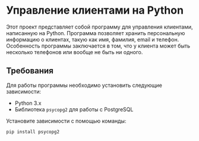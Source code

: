 # Управление клиентами на Python

Этот проект представляет собой программу для управления клиентами, написанную на Python. Программа позволяет хранить персональную информацию о клиентах, такую как имя, фамилия, email и телефон. Особенность программы заключается в том, что у клиента может быть несколько телефонов или вообще не быть ни одного.

## Требования

Для работы программы необходимо установить следующие зависимости:

- Python 3.x
- Библиотека `psycopg2` для работы с PostgreSQL

Установите зависимости с помощью команды:

```bash
pip install psycopg2